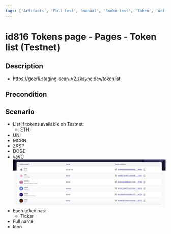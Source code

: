```yaml
---
tags: ['Artifacts', 'Full test', 'manual', 'Smoke test', 'Token', 'Active']
---
```


# id816 Tokens page - Pages - Token list (Testnet)

## Description
  - https://goerli.staging-scan-v2.zksync.dev/tokenlist

## Precondition


## Scenario
- List if tokens available on Testnet:
    - ETH
- UNI
- MCRN
- ZKSP
- DOGE
- veVC
  ![Screenshot](../../../../static/img/Pages/MaintenancePage/id816_1.png)
- Each token has:
    - Ticker
- Full name
- Icon
